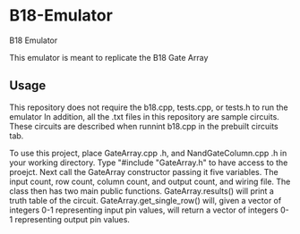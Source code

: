 # B18-Emulator
B18 Emulator

This emulator is meant to replicate the B18 Gate Array

## Usage

This repository does not require the b18.cpp, tests.cpp, or tests.h to run the emulator
In addition, all the .txt files in this repository are sample circuits. These circuits are described
when runnint b18.cpp in the prebuilt circuits tab.

To use this project, place GateArray.cpp .h, and NandGateColumn.cpp .h in your working directory.
Type "#include "GateArray.h" to have access to the proejct. Next call the GateArray constructor passing
it five variables. The input count, row count, column count, and output count, and wiring file.
The class then has two main public functions. GateArray.results() will print a truth table of the circuit.
GateArray.get_single_row() will, given a vector of integers 0-1 representing input pin values, will return
a vector of integers 0-1 representing output pin values.


